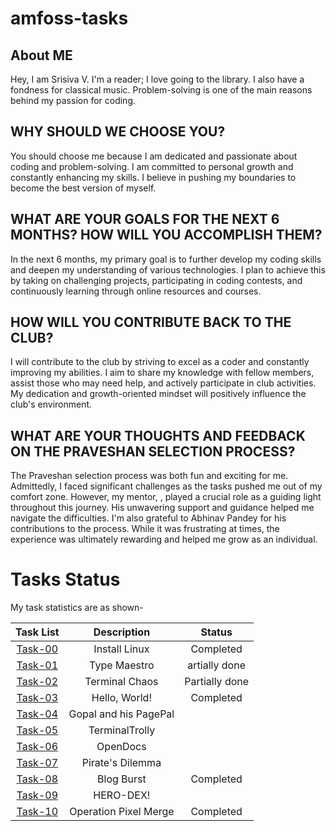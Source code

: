 # amfoss-tasks

## About ME
Hey, I am Srisiva V. I'm a reader;  I love going to the library. I also have a fondness for  classical music. Problem-solving is one of the main reasons behind my passion for coding.

## WHY SHOULD WE CHOOSE YOU?
You should choose me because I am dedicated and passionate about coding and problem-solving. I am committed to personal growth and constantly enhancing my skills. I believe in pushing my boundaries to become the best version of myself.

## WHAT ARE YOUR GOALS FOR THE NEXT 6 MONTHS? HOW WILL YOU ACCOMPLISH THEM?
In the next 6 months, my primary goal is to further develop my coding skills and deepen my understanding of various technologies. I plan to achieve this by taking on challenging projects, participating in coding contests, and continuously learning through online resources and courses.

## HOW WILL YOU CONTRIBUTE BACK TO THE CLUB?
I will contribute to the club by striving to excel as a coder and constantly improving my abilities. I aim to share my knowledge with fellow members, assist those who may need help, and actively participate in club activities. My dedication and growth-oriented mindset will positively influence the club's environment.

## WHAT ARE YOUR THOUGHTS AND FEEDBACK ON THE PRAVESHAN SELECTION PROCESS?
The Praveshan selection process was both fun and exciting for me. Admittedly, I faced significant challenges as the tasks pushed me out of my comfort zone. However, my mentor, , played a crucial role as a guiding light throughout this journey. His unwavering support and guidance helped me navigate the difficulties. I'm also grateful to Abhinav Pandey for his contributions to the process. While it was frustrating at times, the experience was ultimately rewarding and helped me grow as an individual.

# Tasks Status

My task statistics are as shown-

| Task List | Description | Status |
| :-:       | :-:         | :-:    |
| [Task-00](https://github.com/Srisivaa/amfoss-Tasks/tree/main/task-00)   | Install Linux | Completed |
| [Task-01](https://github.com/Srisivaa/amfoss-Tasks/tree/main/task-01)   | Type Maestro | artially done|
| [Task-02](https://github.com/Srisivaa/amfoss-Tasks/tree/main/task-02)   | Terminal Chaos | Partially done |
| [Task-03](https://github.com/Srisivaa/amfoss-Tasks/tree/main/task-03)   | Hello, World! | Completed |
| [Task-04](https://github.com/Srisivaa/amfoss-Tasks/tree/main/task-04)   | Gopal and his PagePal  |  |
| [Task-05](https://github.com/Srisivaa/amfoss-Tasks/tree/main/task-05)   | TerminalTrolly |  |
| [Task-06](https://github.com/Srisivaa/amfoss-Tasks/tree/main/task-06)   | OpenDocs |  |
| [Task-07](https://github.com/Srisivaa/amfoss-Tasks/tree/main/task-07)   | Pirate's Dilemma |  |
| [Task-08](https://github.com/Srisivaa/amfoss-Tasks/tree/main/task-08)   | Blog Burst | Completed |
| [Task-09](https://github.com/Srisivaa/amfoss-Tasks/tree/main/task-09)	  |HERO-DEX! |
| [Task-10](https://github.com/Srisivaa/amfoss-Tasks/tree/main/task-10)   | Operation Pixel Merge |Completed |





